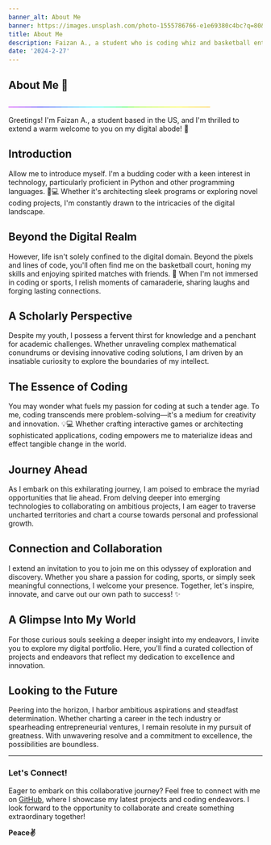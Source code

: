 ```yaml
---
banner_alt: About Me
banner: https://images.unsplash.com/photo-1555786766-e1e69380c4bc?q=80&w=2068&auto=format&fit=crop&ixlib=rb-4.0.3&ixid=M3wxMjA3fDB8MHxwaG90by1wYWdlfHx8fGVufDB8fHx8fA%3D%3D
title: About Me
description: Faizan A., a student who is coding whiz and basketball enthusiast in the US, embraces technology, sports, and community with passion and curiosity.
date: '2024-2-27'
---
```


## About Me 👋

![Bar GIF](https://raw.githubusercontent.com/NuroDev/NuroDev/master/bar.gif)

Greetings! I'm Faizan A., a student based in the US, and I'm thrilled to extend a warm welcome to you on my digital abode! 🚀

## Introduction

Allow me to introduce myself. I'm a budding coder with a keen interest in technology, particularly proficient in Python and other programming languages. 🐍💻 Whether it's architecting sleek programs or exploring novel coding projects, I'm constantly drawn to the intricacies of the digital landscape.

## Beyond the Digital Realm

However, life isn't solely confined to the digital domain. Beyond the pixels and lines of code, you'll often find me on the basketball court, honing my skills and enjoying spirited matches with friends. 🏀 When I'm not immersed in coding or sports, I relish moments of camaraderie, sharing laughs and forging lasting connections.

## A Scholarly Perspective

Despite my youth, I possess a fervent thirst for knowledge and a penchant for academic challenges. Whether unraveling complex mathematical conundrums or devising innovative coding solutions, I am driven by an insatiable curiosity to explore the boundaries of my intellect.

## The Essence of Coding

You may wonder what fuels my passion for coding at such a tender age. To me, coding transcends mere problem-solving—it's a medium for creativity and innovation. 💡💻 Whether crafting interactive games or architecting sophisticated applications, coding empowers me to materialize ideas and effect tangible change in the world.

## Journey Ahead

As I embark on this exhilarating journey, I am poised to embrace the myriad opportunities that lie ahead. From delving deeper into emerging technologies to collaborating on ambitious projects, I am eager to traverse uncharted territories and chart a course towards personal and professional growth.

## Connection and Collaboration

I extend an invitation to you to join me on this odyssey of exploration and discovery. Whether you share a passion for coding, sports, or simply seek meaningful connections, I welcome your presence. Together, let's inspire, innovate, and carve out our own path to success! ✨

## A Glimpse Into My World

For those curious souls seeking a deeper insight into my endeavors, I invite you to explore my digital portfolio. Here, you'll find a curated collection of projects and endeavors that reflect my dedication to excellence and innovation.

## Looking to the Future

Peering into the horizon, I harbor ambitious aspirations and steadfast determination. Whether charting a career in the tech industry or spearheading entrepreneurial ventures, I remain resolute in my pursuit of greatness. With unwavering resolve and a commitment to excellence, the possibilities are boundless.

---

### Let's Connect!

Eager to embark on this collaborative journey? Feel free to connect with me on [GitHub](https://github.com/babysharkdoodoo), where I showcase my latest projects and coding endeavors. I look forward to the opportunity to collaborate and create something extraordinary together!

**Peace✌**
